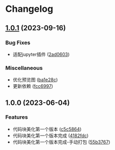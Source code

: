 # Changelog

## [1.0.1](https://github.com/terwer/siyuan-plugin-code-block/compare/v1.0.0...v1.0.1) (2023-09-16)
### Bug Fixes
* 适配jupyter插件 ([2ad0603](https://github.com/terwer/siyuan-plugin-code-block/commit/2ad06035d0c32d305be71c8e8679aef9de0ba584))
### Miscellaneous
* 优化预览图 ([ba1e28c](https://github.com/terwer/siyuan-plugin-code-block/commit/ba1e28c176015edd39fdf0b16ccd57392fd76208))
* 更新依赖 ([fcc6997](https://github.com/terwer/siyuan-plugin-code-block/commit/fcc6997e8ab0fb6ca5ebba807deb3f7d7049cf8e))
## 1.0.0 (2023-06-04)
### Features
* 代码块美化第一个版本 ([c5c5864](https://github.com/terwer/siyuan-plugin-code-block/commit/c5c58647d923a3a9f6122741284de1aa412415d1))
* 代码块美化第一个版本完成 ([4182fdc](https://github.com/terwer/siyuan-plugin-code-block/commit/4182fdc14825b73d1944bc6039490c91fd5be4b8))
* 代码块美化第一个版本完成-手动打包 ([55b3767](https://github.com/terwer/siyuan-plugin-code-block/commit/55b3767f7fb2390781353fb02fa7839da15fa35e))